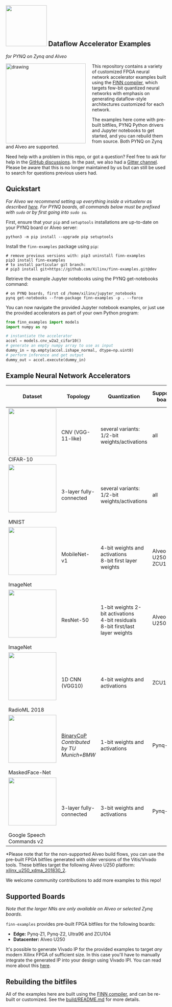 ## <img src=https://raw.githubusercontent.com/Xilinx/finn/github-pages/docs/img/finn-logo.png width=128/> Dataflow Accelerator Examples
*for PYNQ on Zynq and Alveo*

<img align="left" src="docs/img/finn-example.png" alt="drawing" style="margin-right: 20px" width="250"/>

This repository contains a variety of customized FPGA neural network accelerator
examples built using
the [FINN compiler](https://github.com/Xilinx/finn), which
targets few-bit quantized neural networks with emphasis on
generating dataflow-style architectures customized for each network.

The examples here come with
pre-built bitfiles, PYNQ Python drivers and Jupyter notebooks to get started,
and you can rebuild them from source.
Both PYNQ on Zynq and Alveo are supported.

Need help with a problem in this repo, or got a question? Feel free to ask for help in the [GitHub discussions](https://github.com/Xilinx/finn/discussions).
In the past, we also had a [Gitter channel](https://gitter.im/xilinx-finn/community). Please be aware that this is no longer maintained by us but can still be used to search for questions previous users had.

## Quickstart


*For Alveo we recommend setting up everything inside a virtualenv as described [here](https://pynq.readthedocs.io/en/v2.6.1/getting_started/alveo_getting_started.html?highlight=alveo#install-conda).*
*For PYNQ boards, all commands below must be prefixed with `sudo` or by first going into `sudo su`.*

First, ensure that your `pip` and `setuptools` installations are up-to-date
on your PYNQ board or Alveo server:

```shell
python3 -m pip install --upgrade pip setuptools
```

Install the `finn-examples` package using `pip`:

```shell
# remove previous versions with: pip3 uninstall finn-examples
pip3 install finn-examples
# to install particular git branch:
# pip3 install git+https://github.com/Xilinx/finn-examples.git@dev
```

Retrieve the example Jupyter notebooks using the PYNQ get-notebooks command:

```shell
# on PYNQ boards, first cd /home/xilinx/jupyter_notebooks
pynq get-notebooks --from-package finn-examples -p . --force
```

You can now navigate the provided Jupyter notebook examples, or just use the
provided accelerators as part of your own Python program:

```python
from finn_examples import models
import numpy as np

# instantiate the accelerator
accel = models.cnv_w2a2_cifar10()
# generate an empty numpy array to use as input
dummy_in = np.empty(accel.ishape_normal, dtype=np.uint8)
# perform inference and get output
dummy_out = accel.execute(dummy_in)
```

##  Example Neural Network Accelerators
| Dataset                                                        | Topology                | Quantization                                               | Supported boards | Supported build flows
|----------------------------------------------------------------|-------------------------|------------------------------------------------------------|------------------|------------------|
| <img src="docs/img/cifar-10.png" width="150"/><br/>CIFAR-10     | CNV (VGG-11-like)       | several variants:<br>1/2-bit weights/activations           | all              | Pynq-Z1<br>ZCU104<br>Ultra96 |
| <img src="docs/img/mnist.jpg" width="150"/><br/><br>MNIST       | 3-layer fully-connected | several variants:<br>1/2-bit weights/activations           | all              | Pynq-Z1<br>ZCU104<br>Ultra96 |
| <img src="docs/img/imagenet.jpg" width="150"/><br/><br>ImageNet | MobileNet-v1            | 4-bit weights and activations<br>8-bit first layer weights | Alveo U250<br>ZCU104       | ZCU104 |
| <img src="docs/img/imagenet.jpg" width="150"/><br/><br>ImageNet | ResNet-50            | 1-bit weights 2-bit activations<br>4-bit residuals<br>8-bit first/last layer weights | Alveo U250       | - |
| <img src="docs/img/radioml.png" width="150"/><br/><br>RadioML 2018 | 1D CNN (VGG10)     |  4-bit weights and activations | ZCU104  | ZCU104 |
| <img src="docs/img/maskedfacenet.jpg" width="150"/><br/><br>MaskedFace-Net | [BinaryCoP](https://arxiv.org/pdf/2102.03456)<br/>*Contributed by TU Munich+BMW*  | 1-bit weights and activations | Pynq-Z1       | Pynq-Z1 |
| <img src="docs/img/keyword-spotting.png" width="150"/><br/><br>Google Speech Commands v2 | 3-layer fully-connected  | 3-bit weights and activations | Pynq-Z1       | Pynq-Z1 |

*Please note that for the non-supported Alveo build flows, you can use the pre-built FPGA bitfiles generated with older versions of the Vitis/Vivado tools. These bitfiles target the following Alveo U250 platform: [xilinx_u250_xdma_201830_2](https://www.xilinx.com/products/boards-and-kits/alveo/package-files-archive/u250-2018-3-1.html).

We welcome community contributions to add more examples to this repo!

## Supported Boards

*Note that the larger NNs are only available on Alveo or selected Zynq boards.*

`finn-examples` provides pre-built FPGA bitfiles for the following boards:

* **Edge:** Pynq-Z1, Pynq-Z2, Ultra96 and ZCU104
* **Datacenter:** Alveo U250

It's possible to generate Vivado IP for the provided examples to target *any*
modern Xilinx FPGA of sufficient size.
In this case you'll have to manually integrate the generated IP into your design
using Vivado IPI.
You can read more about this [here](build/README.md).

## Rebuilding the bitfiles

All of the examples here are built using the [FINN compiler](https://github.com/Xilinx/finn), and can be re-built or customized.
See the [build/README.md](build/README.md) for more details.
